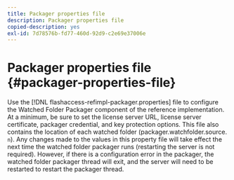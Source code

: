 ```yaml
---
title: Packager properties file
description: Packager properties file
copied-description: yes
exl-id: 7d78576b-fd77-460d-92d9-c2e69e37006e
---
```

# Packager properties file {#packager-properties-file}

Use the [!DNL flashaccess-refimpl-packager.properties] file to configure the Watched Folder Packager component of the reference implementation. At a minimum, be sure to set the license server URL, license server certificate, packager credential, and key protection options. This file also contains the location of each watched folder (packager.watchfolder.source. `n`). Any changes made to the values in this property file will take effect the next time the watched folder packager runs (restarting the server is not required). However, if there is a configuration error in the packager, the watched folder packager thread will exit, and the server will need to be restarted to restart the packager thread.
